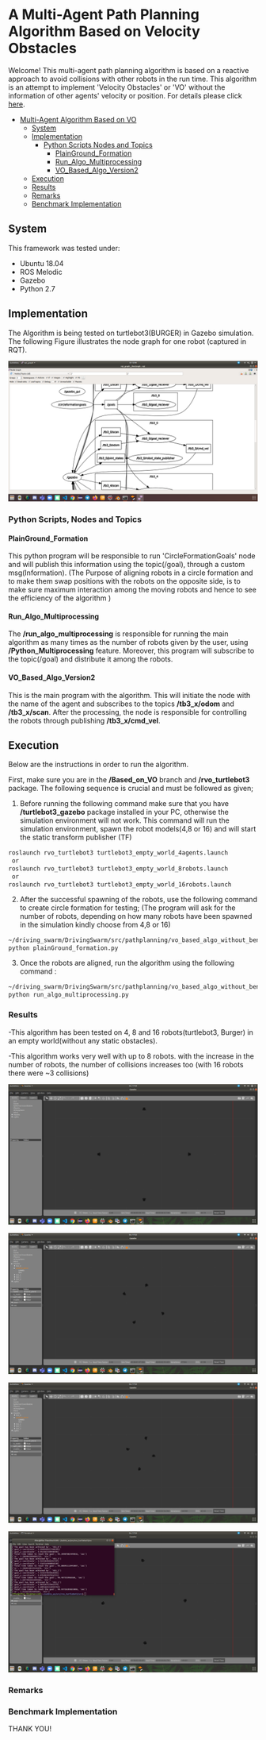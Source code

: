 # A Multi-Agent Path Planning Algorithm Based on Velocity Obstacles
Welcome!
This multi-agent path planning algorithm is based on a reactive approach to avoid collisions with other robots in the run time. This algorithm is an attempt to implement 'Velocity Obstacles' or 'VO' without the information of other agents' velocity or position.
For details please click [here](#https://github.com/ovgu-FINken/multi_robot_path_planning/wiki/Implemented-Algorithm:-Based_on_VO). 

<!-- TOC START min:1 max:5 link:true asterisk:false update:true -->
- [Multi-Agent Algorithm Based on VO](#A-Multi-Agent-Path-Planing-Algorithm-Based-on-Velocity-Obstacles)
  - [System](#system)
  - [Implementation](#implementation)
    - [Python Scripts Nodes and Topics](#python-scripts-nodes-and-topics)
      - [PlainGround_Formation](#PlainGround_Formation)
      - [Run_Algo_Multiprocessing](#Run_Algo_Multiprocessing)
      - [VO_Based_Algo_Version2](#VO_Based_Algo_Version2)
  - [Execution](#execution)
  - [Results](#results)
  - [Remarks](#remarks)
  - [Benchmark Implementation](#benchmark-implementation)
      
<!-- TOC END -->

## System
This framework was tested under:
- Ubuntu 18.04
- ROS Melodic
- Gazebo
- Python 2.7

## Implementation
The Algorithm is being tested on turtlebot3(BURGER) in Gazebo simulation. 
The following Figure illustrates the node graph for one robot
(captured in RQT). 

![alt text](rvo_turtlebot3/res/Circle_formation_rqt_graph.png "node_graph")

### Python Scripts, Nodes and Topics

#### PlainGround_Formation
This python program will be responsible to run 'CircleFormationGoals' node and will publish this information using the topic(/goal), through a custom msg(Information).
(The Purpose of aligning robots in a circle formation and to make them swap positions with the robots on the opposite side, is to make sure maximum interaction among the moving robots and hence to see the efficiency of the algorithm )

#### Run_Algo_Multiprocessing
The **/run_algo_multiprocessing** is responsible for running the main algorithm as many times as the number of robots given by the user, using **/Python_Multiprocessing** feature. Moreover, this program will subscribe to the topic(/goal) and distribute it among the robots.

#### VO_Based_Algo_Version2
This is the main program with the algorithm. This will initiate the node with the name of the agent and subscribes to the topics **/tb3_x/odom** and **/tb3_x/scan**. After the processing, the node is responsible for controlling the robots through publishing **/tb3_x/cmd_vel**.

## Execution
Below are the instructions in order to run the algorithm.

First, make sure you are in the **/Based_on_VO** branch and **/rvo_turtlebot3** package.
The following sequence is crucial and must be followed as given;

1. Before running the following command make sure that you have **/turtlebot3_gazebo** package installed in your PC, otherwise the simulation environment will not work. This command will run the simulation environment, spawn the robot models(4,8 or 16) and will start the static transform publisher (TF)

```
roslaunch rvo_turtlebot3 turtlebot3_empty_world_4agents.launch 
 or
roslaunch rvo_turtlebot3 turtlebot3_empty_world_8robots.launch 
 or
roslaunch rvo_turtlebot3 turtlebot3_empty_world_16robots.launch 
```
2. After the successful spawning of the robots, use the following command to create circle formation for testing;
   (The program will ask for the number of robots, depending on how many robots have been spawned in the simulation kindly choose from 4,8 or 16)
```
~/driving_swarm/DrivingSwarm/src/pathplanning/vo_based_algo_without_benchmark/src$ python plainGround_formation.py 
```
3. Once the robots are aligned, run the algorithm using the following command :
```
~/driving_swarm/DrivingSwarm/src/pathplanning/vo_based_algo_without_benchmark/src$ python run_algo_multiprocessing.py
```

### Results
-This algorithm has been tested on 4, 8 and 16 robots(turtlebot3, Burger) in an empty world(without any static obstacles).

-This algorithm works very well with up to 8 robots. with the increase in the number of robots, the number of collisions increases too (with 16 robots there were ~3 collisions)

![alt text](rvo_turtlebot3/res/image1.png "starting")

![alt text](rvo_turtlebot3/res/image2.png "in_progress")

![alt text](rvo_turtlebot3/res/image3.png "in_progress")

![alt text](rvo_turtlebot3/res/image4.png "end_result")


### Remarks
### Benchmark Implementation 
THANK YOU!

